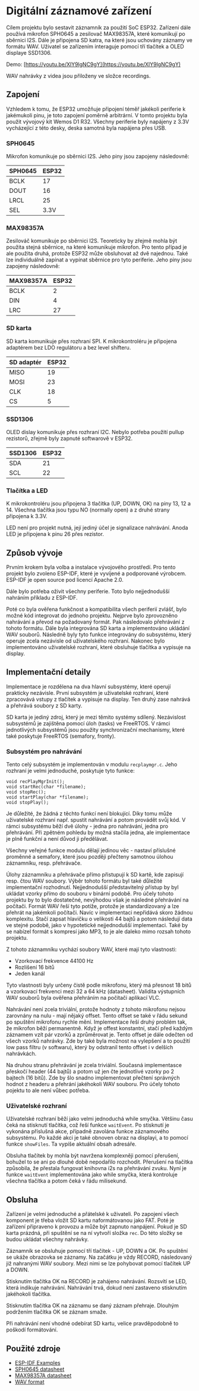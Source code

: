 # Digitální záznamové zařízení

Cílem projektu bylo sestavit záznamník za použití SoC ESP32.
Zařízení dále používá mikrofon SPH0645 a zesilovač MAX98357A, které komunikují po sběrnici I2S.
Dále je připojena SD katra, na které jsou uchovány záznamy ve formátu WAV.
Uživatel se zařízením interaguje pomocí tří tlačítek a OLED displaye SSD1306.

Demo: [https://youtu.be/XlY9lgNC9gY](https://youtu.be/XlY9lgNC9gY)

WAV nahrávky z videa jsou přiloženy ve složce recordings.


## Zapojení

Vzhledem k tomu, že ESP32 umožňuje připojení téměř jakékoli periferie k jakémukoli pinu, je toto zapojení poměrně arbitrární. 
V tomto projektu byla použit vývojový kit Wemos D1 R32.
Všechny periferie byly napájeny z 3.3V vycházející z této desky, deska samotná byla napájena přes USB.


### SPH0645

Mikrofon komunikuje po sběrnici I2S. Jeho piny jsou zapojeny následovně:

| SPH0645 | ESP32 |
|---------|-------|
| BCLK    | 17    |
| DOUT    | 16    |
| LRCL    | 25    |
| SEL     | 3.3V  |

### MAX98357A

Zesilováč komunikuje po sběrnici I2S. 
Teoreticky by zřejmě mohla být použita stejná sběrnice, na které komunikuje mikrofon.
Pro tento případ je ale použita druhá, protože ESP32 může obsluhovat až dvě najednou.
Také lze individuálně zapínat a vypínat sběrnice pro tyto periferie.
Jeho piny jsou zapojeny následovně:

| MAX98357A | ESP32 |
|-----------|-------|
| BCLK      | 2     |
| DIN       | 4     |
| LRC       | 27    |

### SD karta

SD karta komunikuje přes rozhraní SPI. 
K mikrokontroléru je připojena adaptérem bez LDO regulátoru a bez level shifteru.

| SD adaptér | ESP32 |
|------------|-------|
| MISO       | 19    |
| MOSI       | 23    |
| CLK        | 18    |
| CS         | 5     |

### SSD1306

OLED dislay komunikuje přes rozhraní I2C.
Nebylo potřeba použití pullup rezistorů, zřejmě byly zapnuté softwarově v ESP32.

| SSD1306 | ESP32 |
|---------|-------|
| SDA     | 21    |
| SCL     | 22    |

### Tlačítka a LED

K mikrokontroléru jsou připojena 3 tlačítka (UP, DOWN, OK) na piny 13, 12 a 14.
Všechna tlačítka jsou typu NO (normally open) a z druhé strany připojena k 3.3V.

LED není pro projekt nutná, její jediný účel je signalizace nahrávání.
Anoda LED je připojena k pinu 26 přes rezistor.

## Způsob vývoje

Prvním krokem byla volba a instalace vývojového prostředí.
Pro tento projekt bylo zvoleno ESP-IDF, které je vyvíjené a podporované výrobcem.
ESP-IDF je open source pod licencí Apache 2.0.

Dále bylo potřeba oživit všechny periferie.
Toto bylo nejjednodušší nahráním příkladu z ESP-IDF.

Poté co byla ověřena funkčnost a kompatibilita všech periferií zvlášť, bylo možné kód integrovat do jednoho projektu.
Nejprve bylo zprovozněno nahrávání a převod na požadovaný formát.
Pak následovalo přehrávání z tohoto formátu.
Dále byla integrována SD karta a implementováno ukládání WAV souborů.
Následně byly tyto funkce integrovány do subsystému, který operuje zcela nezávisle od uživatelského rozhraní.
Nakonec bylo implementováno uživatelské rozhraní, které obsluhuje tlačítka a vypisuje na display.

## Implementační detaily

Implementace je rozdělena na dva hlavní subsystémy, které operují prakticky nezávisle.
První subsystém je uživatelské rozhraní, které zpracovává vstupy z tlačítek a vypisuje na display.
Ten druhý zase nahrává a přehrává soubory z SD karty.

SD karta je jediný zdroj, který je mezi těmito systémy sdílený.
Nezávislost subsystémů je zajištěna pomocí úloh (tasks) ve FreeRTOS.
V rámci jednotlivých subsystémů jsou použity synchronizační mechanismy, které také poskytuje FreeRTOS (semafory, fronty).

### Subsystém pro nahrávání

Tento celý subsystém je implementován v modulu `recplaymgr.c`.
Jeho rozhraní je velmi jednoduché, poskytuje tyto funkce:

```
void recPlayMgrInit();
void startRec(char *filename);
void stopRec();
void startPlay(char *filename);
void stopPlay();
```

Je důležité, že žádná z těchto funkcí není blokující.
Díky tomu může uživatelské rozhraní např. spustit nahrávání a potom provádět svůj kód.
V rámci subsystému běží dvě úlohy - jedna pro nahrávání, jedna pro přehrávání.
Při zpětném pohledu by možná stačila jedna, ale implementace je plně funkční a není důvod ji předělávat.

Všechny veřejné funkce modulu dělají jedinou věc - nastaví příslušné proměnné a semafory, které jsou později přečteny samotnou úlohou záznamníku, resp. přehrávače.

Úlohy záznamníku a přehrávače přímo přistupují k SD kartě, kde zapisují resp. čtou WAV soubory.
Výběr tohoto formátu byl také důležité implementační rozhodnutí.
Nejjednodušší představitelný přístup by byl ukládat vzorky přímo do souboru v binární podobě.
Pro účely tohoto projektu by to bylo dostatečné, nevýhodou však je následné přehrávání na počítači.
Formát WAV řeší tyto potíže, protože je standardizovaný a lze přehrát na jakémkoli počítači.
Navíc v implementaci nepřidává skoro žádnou komplexitu.
Stačí zapsat hlavičku o velikosti 44 bajtů a potom následují data ve stejné podobě, jako v hypotetické nejjednodušší implementaci.
Také by se nabízel formát s kompresí jako MP3, to je ale daleko mimo rozsah tohoto projektu.

Z tohoto záznamníku vychází soubory WAV, které mají tyto vlastnosti:

- Vzorkovací frekvence 44100 Hz
- Rozlišení 16 bitů
- Jeden kanál

Tyto vlastnosti byly určeny čistě podle mikrofonu, který má přesnost 18 bitů a vzorkovací frekvenci mezi 32 a 64 kHz (datasheet).
Validita výstupních WAV souborů byla ověřena přehráním na počítači aplikací VLC.

Nahrávání není zcela triviální, protože hodnoty z tohoto mikrofonu nejsou zarovnány na nulu - mají nějaký offset. 
Tento offset se také v řádu sekund po spuštění mikrofonu rychle mění.
Implementace řeší druhý problém tak, že mikrofon běží permanentně.
Když je offest konstantní, stačí před každým záznamem vzít pár vzorků a zprůměrovat je.
Tento offset je dále odečten od všech vzorků nahrávky.
Zde by také byla možnost na vylepšení a to použití low pass filtru (v softwaru), 
který by odstranil tento offset i v delších nahrávkách.

Na druhou stranu přehrávání je zcela triviální.
Současná implementasce přeskočí header (44 bajtů) a potom už jen čte jednotlivé vzorky po 2 bajtech (16 bitů).
Zde by šlo snadno implementovat přečtení správných hodnot z headeru a přehrání jakéhokoli WAV souboru.
Pro účely tohoto pojektu to ale není vůbec potřeba.

### Uživatelské rozhraní

Uživatelské rozhraní běží jako velmi jednoduchá while smyčka.
Většinu času čeká na stisknutí tlačítka, což řeší funkce `waitEvent`.
Po stisknutí je vykonána příslušná akce, případně zavolána funkce záznamového subsystému.
Po každé akci je také obnoven obraz na displayi, a to pomocí funkce `showFiles`.
Ta vypíše aktuální obsah adresáře.

Obsluha tlačítek by mohla být navržena komplexněji pomocí přerušení, bohužel to se ani po dlouhé době nepodařilo rozchodit.
Přerušení na tlačítka způsobila, že přestala fungovat knihovna i2s na přehrávání zvuku.
Nyní je funkce `waitEvent` implementována jako while smyčka, která kontroluje všechna tlačítka a potom čeká v řádu milisekund.

## Obsluha

Zařízení je velmi jednoduché a přátelské k uživateli.
Po zapojení všech komponent je třeba vložit SD kartu naformátovanou jako FAT.
Poté je zařízení připraveno k provozu a může být zapnuto nanpájení.
Pokud je SD karta prázdná, při spuštění se na ní vytvoří složka `rec`.
Do této složky se budou ukládat všechny nahrávky.

Záznamník se obsluhuje pomocí tří tlačítek - UP, DOWN a OK.
Po spuštění se ukáže obrazovka se záznamy.
Na začátku je vždy RECORD, následovaný již nahranými WAV soubory.
Mezi nimi se lze pohybovat pomocí tlačítek UP a DOWN.

Stisknutím tlačítka OK na RECORD je zahájeno nahrávání.
Rozsvítí se LED, která indikuje nahrávání.
Nahrávání trvá, dokud není zastaveno stisknutím jakéhokoli tlačítka.

Stisknutím tlačítka OK na záznamu se daný záznam přehraje.
Dlouhým podržením tlačítka OK se záznam smaže.

Při nahrávání není vhodné odebírat SD kartu, velice pravděpodobně to poškodí formátování.

## Použité zdroje

- [ESP-IDF Examples](https://github.com/espressif/esp-idf/tree/master/examples)
- [SPH0645 datasheet](https://cdn-shop.adafruit.com/product-files/3421/i2S+Datasheet.PDF)
- [MAX98357A datasheet](https://datasheets.maximintegrated.com/en/ds/MAX98357A-MAX98357B.pdf)
- [WAV format](http://www.topherlee.com/software/pcm-tut-wavformat.html)

